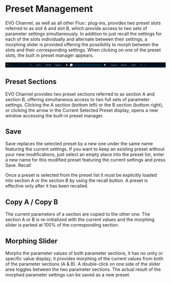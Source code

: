 # Preset Management

EVO Channel, as well as all other Flux:: plug-ins, provides two preset slots referred to as slot A and slot B,
which provide access to two sets of parameter settings simultaneously. In addition to just recall the settings for
each of the slots individually and alternate between their settings, a morphing slider is provided offering the
possibility to morph between the slots and their corresponding settings. When clicking on one of the preset
slots, the built in preset manager appears.

![](include/ManualEvoChannel-013.png)

## Preset Sections

EVO Channel provides two preset sections referred to as section A and section B, offering simultaneous access
to two full sets of parameter settings. Clicking the A section (bottom left) or the B section (bottom right), or
clicking the arrow in the Current Selected Preset display, opens a new window accessing the built-in preset
manager.

## Save

Save replaces the selected preset by a new one under the same name featuring the current settings. If you
want to keep an existing preset without your new modifications, just select an empty place into the preset list,
enter a new name for this modified preset featuring the current settings and press Save. Recall

Once a preset is selected from the preset list it must be explicitly loaded into section A or the section B by using
the recall button. A preset is effective only after it has been recalled.


## Copy A / Copy B

The current parameters of a section are copied to the other one. The section A or B is re-initialized with the
current values and the morphing slider is parked at 100% of the corresponding section.

## Morphing Slider

Morphs the parameter values of both parameter sections, it has no unity or specific value display; it provides
morphing of the current values from both of the parameter sections (A & B). A double-click on one side of the
slider area toggles between the two parameter sections. The actual result of the morphed parameter settings
can be saved as a new preset.

